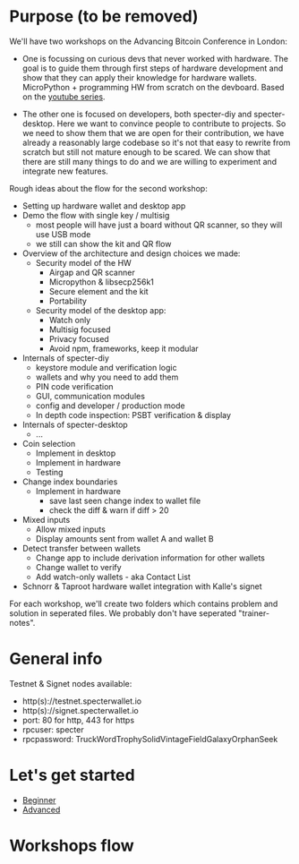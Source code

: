 # Purpose (to be removed)

We'll have two workshops on the Advancing Bitcoin Conference in London:

* One is focussing on curious devs that never worked with hardware. The goal is to guide them through first steps of hardware development and show that they can apply their knowledge for hardware wallets. MicroPython + programming HW from scratch on the devboard. Based on the [youtube series](https://www.youtube.com/playlist?list=PLn2qRQUAAg0z_-R0swVuSsNS9bzRu6oP5).

* The other one is focused on developers, both specter-diy and specter-desktop. Here we want to convince people to contribute to projects. So we need to show them that we are open for their contribution, we have already a reasonably large codebase so it's not that easy to rewrite from scratch but still not mature enough to be scared. We can show that there are still many things to do and we are willing to experiment and integrate new features.

Rough ideas about the flow for the second workshop:
- Setting up hardware wallet and desktop app
- Demo the flow with single key / multisig
  - most people will have just a board without QR scanner, so they will use USB mode
  - we still can show the kit and QR flow
- Overview of the architecture and design choices we made:
  - Security model of the HW
    - Airgap and QR scanner
    - Micropython & libsecp256k1
    - Secure element and the kit
    - Portability
  - Security model of the desktop app:
    - Watch only
    - Multisig focused
    - Privacy focused
    - Avoid npm, frameworks, keep it modular
- Internals of specter-diy
  - keystore module and verification logic
  - wallets and why you need to add them
  - PIN code verification
  - GUI, communication modules
  - config and developer / production mode
  - In depth code inspection: PSBT verification & display
- Internals of specter-desktop
  - ...
- Coin selection
  - Implement in desktop
  - Implement in hardware
  - Testing
- Change index boundaries
  - Implement in hardware
    - save last seen change index to wallet file
    - check the diff & warn if diff > 20
- Mixed inputs
  - Allow mixed inputs
  - Display amounts sent from wallet A and wallet B
- Detect transfer between wallets
  - Change app to include derivation information for other wallets
  - Change wallet to verify
  - Add watch-only wallets - aka Contact List
- Schnorr & Taproot hardware wallet integration with Kalle's signet

For each workshop, we'll create two folders which contains problem and solution in seperated files.
We probably don't have seperated "trainer-notes".

# General info

Testnet & Signet nodes available:

- http(s)://testnet.specterwallet.io
- http(s)://signet.specterwallet.io
- port: 80 for http, 443 for https
- rpcuser: specter
- rpcpassword: TruckWordTrophySolidVintageFieldGalaxyOrphanSeek

# Let's get started

- [Beginner](beginner/README.md)
- [Advanced](advanced/README.md)

# Workshops flow
